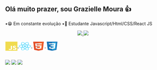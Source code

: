 ## Olá muito prazer, sou Grazielle Moura 👍

•😁 Em constante evolução 
•📘 Estudante Javascript/Html/CSS/React JS

<div align="center">
  <a href="https://github.com/mouragra">
  <img height="180em" src="https://github-readme-stats.vercel.app/api?username=mouragra&show_icons=true&theme=dracula&include_all_commits=true&count_private=true"/>
  <img height="180em" src="https://github-readme-stats.vercel.app/api/top-langs/?username=mouragra&layout=compact&langs_count=7&theme=dracula"/>
</div>

<div style="display: inline_block"><br>
  <img align="center" alt="grazielle-Js" height="30" width="40" src="https://raw.githubusercontent.com/devicons/devicon/master/icons/javascript/javascript-plain.svg">
  <img align="center" alt="grazielle-React" height="30" width="40" src="https://raw.githubusercontent.com/devicons/devicon/master/icons/react/react-original.svg">
  <img align="center" alt="grazielle-HTML" height="30" width="40" src="https://raw.githubusercontent.com/devicons/devicon/master/icons/html5/html5-original.svg">
  <img align="center" alt="grazielle-CSS" height="30" width="40" src="https://raw.githubusercontent.com/devicons/devicon/master/icons/css3/css3-original.svg">
   

##

<div>
<a href="https://instagram.com/mouragra" target="_blank"><img src="https://img.shields.io/badge/-Instagram-%23E4405F?style=for-the-badge&logo=instagram&logoColor=white" target="_blank"></a>
<a href="https://www.linkedin.com/in/grazielle-moura-777830179" target="_blank"><img src="https://img.shields.io/badge/-LinkedIn-%230077B5?style=for-the-badge&logo=linkedin&logoColor=white" target="_blank"></a> 
<a href = "mouragrazielle@gmail.com"><img src="https://img.shields.io/badge/-Gmail-%23333?style=for-the-badge&logo=gmail&logoColor=white" target="_blank"></a>

</div>



